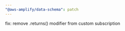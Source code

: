 ```yaml
---
"@aws-amplify/data-schema": patch
---
```


fix: remove .returns() modifier from custom subscription
